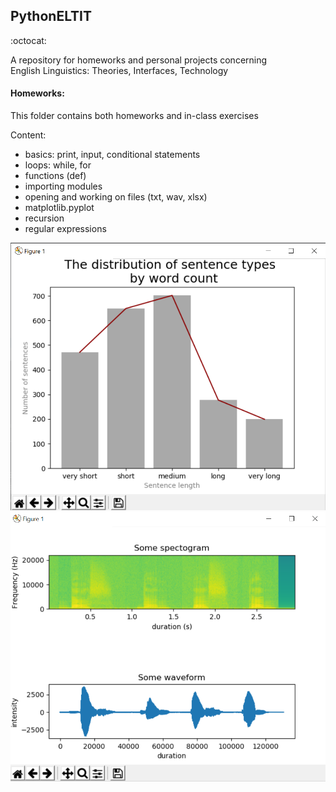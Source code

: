 ## PythonELTIT 
:octocat:

<p> A repository for homeworks and personal projects concerning 
<br> English Linguistics: Theories, Interfaces, Technology </p>

#### Homeworks:

<p>This folder contains both homeworks and in-class exercises </p>

Content: <br>

 - basics: print, input, conditional statements
 - loops: while, for
 - functions (def)
 - importing modules
 - opening and working on files (txt, wav, xlsx)
 - matplotlib.pyplot
 - recursion
 - regular expressions

![plot 1](figure1.png)
![spectogram and waveform](spectogram.png)